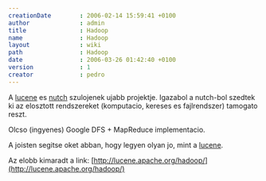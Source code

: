 ```yaml
---
creationDate        : 2006-02-14 15:59:41 +0100 
author              : admin 
title               : Hadoop 
name                : Hadoop 
layout              : wiki 
path                : Hadoop 
date                : 2006-03-26 01:42:40 +0100 
version             : 1 
creator             : pedro 
---
```

A [lucene](Lucene.html) es [nutch](nutch.html) szulojenek ujabb projektje.
Igazabol a nutch-bol szedtek ki az elosztott rendszereket (komputacio, kereses es fajlrendszer) tamogato reszt.

Olcso (ingyenes) Google DFS + MapReduce implementacio.

A joisten segitse oket abban, hogy legyen olyan jo, mint a [lucene](Lucene.html).

Az elobb kimaradt a link:
[http://lucene.apache.org/hadoop/](http://lucene.apache.org/hadoop/)
